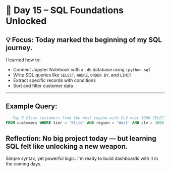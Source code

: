  # 📅 Day 15 – SQL Foundations Unlocked 
## 💡 Focus: Today marked the beginning of my SQL journey. 
I learned how to: 
- Connect Jupyter Notebook with a `.db` database using `ipython-sql` 
- Write SQL queries like `SELECT`, `WHERE`, `ORDER BY`, and `LIMIT` 
- Extract specific records with conditions 
- Sort and filter customer data 

---
## Example Query: 
```sql 
-- Top 5 Elite customers from the West region with CLV over 3000 SELECT name, region, tier, clv 
FROM customers WHERE tier = 'Elite' AND region = 'West' AND clv > 3000 ORDER BY clv DESC LIMIT 5; 
``` 
## Reflection: No big project today — but learning SQL felt like unlocking a new weapon. 
Simple syntax, yet powerful logic. I'm ready to build dashboards with it in the coming days.
